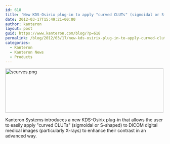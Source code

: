 ```yaml
---
id: 618
title: 'New KDS-Osirix plug-in to apply "curved CLUTs" (sigmoidal or S-shaped)'
date: 2012-03-17T15:49:21+00:00
author: kanteron
layout: post
guid: https://www.kanteron.com/blog/?p=618
permalink: /blog/2012/03/17/new-kds-osirix-plug-in-to-apply-curved-cluts-sigmoidal-or-s-shaped/
categories:
  - Kanteron
  - Kanteron News
  - Products
---
```

[<img class="aligncenter" src="httpss://farm8.staticflickr.com/7043/6843779818_5c4ebd60c4.jpg" alt="scurves.png" width="500" height="140" />](https://www.flickr.com/photos/95033585@N00/6843779818/ "scurves.png by kanteronsystems, on Flickr")

Kanteron Systems introduces a new KDS-Osirix plug-in that allows the user to easily apply "curved CLUTs" (sigmoidal or S-shaped) to DICOM digital medical images (particularly X-rays) to enhance their contrast in an advanced way.